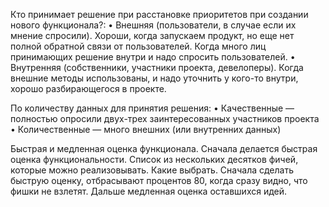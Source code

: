 Кто принимает решение при расстановке приоритетов при создании нового функционала?:
• Внешняя (пользователи, в случае если их мнение спросили). Хороши, когда запускаем продукт, но еще нет полной обратной связи от пользователей. Когда много лиц принимающих решение внутри и надо спросить пользователей.
• Внутренняя (собственники, участники проекта, девелоперы). Когда внешние методы использованы, и надо уточнить у кого-то внутри, хорошо разбирающегося в проекте.

По количеству данных для принятия решения:
• Качественные — полностью опросили двух-трех заинтересованных участников проекта
• Количественные — много внешних (или внутренних данных)

Быстрая и медленная оценка функционала.
Сначала делается быстрая оценка функциональности. Список из нескольких десятков фичей, которые можно реализовывать. Какие выбрать. Сначала сделать быструю оценку, отбрасывают процентов 80, когда сразу видно, что фишки не взлетят.
Дальше медленная оценка оставшихся идей.
